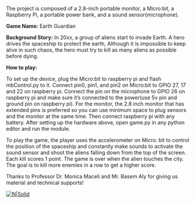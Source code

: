 


The project is composed of a 2.8-inch portable monitor, a Micro:bit, a Raspberry Pi, a portable power bank, and a sound sensor(microphone). 

**Game Name:** Earth Guardian

**Background Story:** In 20xx, a group of aliens start to invade Earth. A hero drives the spaceship to protect the earth, Although it is impossible to keep alive in such chaos, the hero must try to kill as many aliens as possible before dying.

**How to play:**

To set up the device, plug the Micro:bit to raspberry pi and flash mbControl.py to it. Connect pin0, pin1, and pin2 on Micro:bit to GPIO 27, 17 and 22 on raspberry pi. Connect the pin on the microphone to GPIO 26 on raspberry pi and make sure it’s connected to the power(use 5v pin and ground pin on raspberry pi). For the monitor, the 2.8 inch monitor that has extended pins is preferred so you can use minimum space to plug sensors and the monitor at the same time. Then connect raspberry pi with any battery. After setting up the hardware above, open game.py in any python editor and run the module. 

To play the game, the player uses the accelerometer on Micro: bit to control the position of the spaceship and constantly make sounds to activate the sound sensor and shoot the aliens falling down from the top of the screen. Each kill scores 1 point. The game is over when the alien touches the city. The goal is to kill more enemies in a row to get a higher score.

Thanks to Professor Dr. Monica Maceli and Mr. Basem Aly for giving us material and technical supports!

[![N|Solid](https://github.com/ycong3/rapid-project/blob/master/how_to_connect.png?raw=true)](https://github.com/ycong3/rapid-project/blob/master/how_to_connect.png?raw=true)
